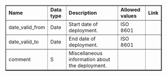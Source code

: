 

<table border="2" cellpadding="5"> 
<tr><td><strong>Name</strong></td><td><strong>Data type</strong></td><td><strong>Description</strong></td><td><strong>Allowed values</strong></td><td><strong>Link</strong></td></tr> 
<tr><td>date_valid_from</td><td>Date</td><td>Start date of deployment.</td><td>ISO 8601</td><td>&nbsp;</td></tr> 
<tr><td>date_valid_to</td><td>Date</td><td>End date of deployment.</td><td>ISO 8601</td><td>&nbsp;</td></tr> 
<tr><td>comment</td><td>S</td><td>Miscellaneous information about the deployment.</td><td>&nbsp;</td><td>&nbsp;</td></tr> 
</table> 
